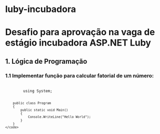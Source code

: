 # luby-incubadora
<h1>Desafio para aprovação na vaga de estágio incubadora ASP.NET Luby</h1>

<h2>1. Lógica de Programação</h2>

<h3>1.1 Implementar função para calcular fatorial de um número:</h3>
<pre>
	<code>
		using System;

		public class Program
		{
			public static void Main()
			{
				Console.WriteLine("Hello World");
			}
		}
	</code>
</pre>
